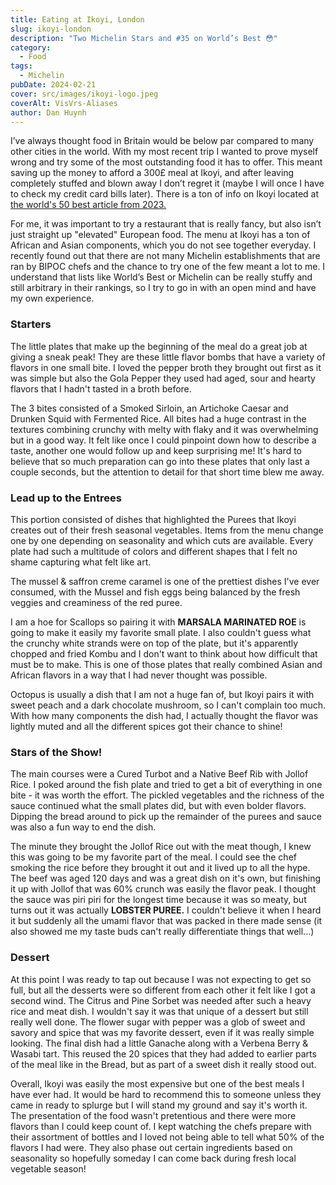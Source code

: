 ```yaml
---
title: Eating at Ikoyi, London
slug: ikoyi-london
description: "Two Michelin Stars and #35 on World’s Best 😳"
category:
  - Food
tags:
  - Michelin
pubDate: 2024-02-21
cover: src/images/ikoyi-logo.jpeg
coverAlt: VisVrs-Aliases
author: Dan Huynh
---
```


I’ve always thought food in Britain would be below par compared to many other cities in the world. With my most recent trip I wanted to prove myself wrong and try some of the most outstanding food it has to offer. This meant saving up the money to afford a 300£ meal at Ikoyi, and after leaving completely stuffed and blown away I don’t regret it (maybe I will once I have to check my credit card bills later). There is a ton of info on Ikoyi located at [the world's 50 best article from 2023.](https://www.theworlds50best.com/the-list/31-40/ikoyi.html)

For me, it was important to try a restaurant that is really fancy, but also isn’t just straight up "elevated" European food. The menu at Ikoyi has a ton of African and Asian components, which you do not see together everyday. I recently found out that there are not many Michelin establishments that are ran by BIPOC chefs and the chance to try one of the few meant a lot to me. I understand that lists like World’s Best or Michelin can be really stuffy and still arbitrary in their rankings, so I try to go in with an open mind and have my own experience.

### Starters

The little plates that make up the beginning of the meal do a great job at giving a sneak peak! They are these little flavor bombs that have a variety of flavors in one small bite. I loved the pepper broth they brought out first as it was simple but also the Gola Pepper they used had aged, sour and hearty flavors that I hadn't tasted in a broth before.

The 3 bites consisted of a Smoked Sirloin, an Artichoke Caesar and Drunken Squid with Fermented Rice. All bites had a huge contrast in the textures combining crunchy with melty with flaky and it was overwhelming but in a good way. It felt like once I could pinpoint down how to describe a taste, another one would follow up and keep surprising me! It's hard to believe that so much preparation can go into these plates that only last a couple seconds, but the attention to detail for that short time blew me away. 

### Lead up to the Entrees

This portion consisted of dishes that highlighted the Purees that Ikoyi creates out of their fresh seasonal vegetables. Items from the menu change one by one depending on seasonality and which cuts are available. Every plate had such a multitude of colors and different shapes that I felt no shame capturing what felt like art.

The mussel & saffron creme caramel is one of the prettiest dishes I've ever consumed, with the Mussel and fish eggs being balanced by the fresh veggies and creaminess of the red puree. 

I am a hoe for Scallops so pairing it with **MARSALA MARINATED ROE** is going to make it easily my favorite small plate. I also couldn't guess what the crunchy white strands were on top of the plate, but it's apparently chopped and fried Kombu and I don't want to think about how difficult that must be to make. This is one of those plates that really combined Asian and African flavors in a way that I had never thought was possible.

Octopus is usually a dish that I am not a huge fan of, but Ikoyi pairs it with sweet peach and a dark chocolate mushroom, so I can't complain too much. With how many components the dish had, I actually thought the flavor was lightly muted and all the different spices got their chance to shine!

### Stars of the Show!

The main courses were a Cured Turbot and a Native Beef Rib with Jollof Rice. I poked around the fish plate and tried to get a bit of everything in one bite - it was worth the effort. The pickled vegetables and the richness of the sauce continued what the small plates did, but with even bolder flavors. Dipping the bread around to pick up the remainder of the purees and sauce was also a fun way to end the dish. 

The minute they brought the Jollof Rice out with the meat though, I knew this was going to be my favorite part of the meal. I could see the chef smoking the rice before they brought it out and it lived up to all the hype. The beef was aged 120 days and was a great dish on it's own, but finishing it up with Jollof that was 60% crunch was easily the flavor peak. I thought the sauce was piri piri for the longest time because it was so meaty, but turns out it was actually **LOBSTER PUREE.** I couldn't believe it when I heard it but suddenly all the umami flavor that was packed in there made sense (it also showed me my taste buds can't really differentiate things that well...) 

### Dessert

At this point I was ready to tap out because I was not expecting to get so full, but all the desserts were so different from each other it felt like I got a second wind. The Citrus and Pine Sorbet was needed after such a heavy rice and meat dish. I wouldn't say it was that unique of a dessert but still really well done. The flower sugar with pepper was a glob of sweet and savory and spice that was my favorite dessert, even if it was really simple looking. The final dish had a little Ganache along with a Verbena Berry & Wasabi tart. This reused the 20 spices that they had added to earlier parts of the meal like in the Bread, but as part of a sweet dish it really stood out.

Overall, Ikoyi was easily the most expensive but one of the best meals I have ever had. It would be hard to recommend this to someone unless they came in ready to splurge but I will stand my ground and say it's worth it. The presentation of the food wasn't pretentious and there were more flavors than I could keep count of. I kept watching the chefs prepare with their assortment of bottles and I loved not being able to tell what 50% of the flavors I had were. They also phase out certain ingredients based on seasonality so hopefully someday I can come back during fresh local vegetable season!